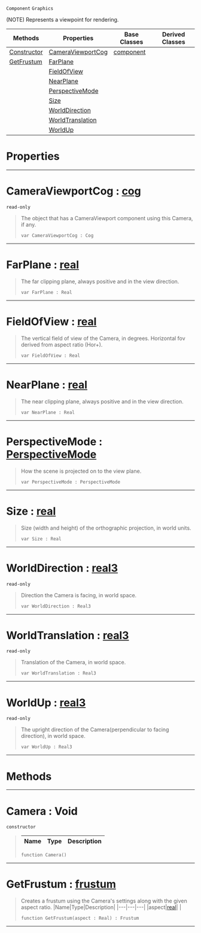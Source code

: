  `Component` `Graphics`



(NOTE) Represents a viewpoint for rendering.

|Methods|Properties|Base Classes|Derived Classes|
|---|---|---|---|
|[ Constructor](https://github.com/zeroengineteam/ZeroDocs/code_reference/class_reference/camera.markdown#camera-void)|[ CameraViewportCog](https://github.com/zeroengineteam/ZeroDocs/code_reference/class_reference/camera.markdown#cameraviewportcog-zero-e)|[component](https://github.com/zeroengineteam/ZeroDocs/code_reference/class_reference/component.markdown)| |
|[ GetFrustum](https://github.com/zeroengineteam/ZeroDocs/code_reference/class_reference/camera.markdown#getfrustum-zero-engine-d)|[ FarPlane](https://github.com/zeroengineteam/ZeroDocs/code_reference/class_reference/camera.markdown#farplane-zero-engine-doc)| | |
| |[ FieldOfView](https://github.com/zeroengineteam/ZeroDocs/code_reference/class_reference/camera.markdown#fieldofview-zero-engine)| | |
| |[ NearPlane](https://github.com/zeroengineteam/ZeroDocs/code_reference/class_reference/camera.markdown#nearplane-zero-engine-do)| | |
| |[ PerspectiveMode](https://github.com/zeroengineteam/ZeroDocs/code_reference/class_reference/camera.markdown#perspectivemode-zero-eng)| | |
| |[ Size](https://github.com/zeroengineteam/ZeroDocs/code_reference/class_reference/camera.markdown#size-zero-engine-documen)| | |
| |[ WorldDirection](https://github.com/zeroengineteam/ZeroDocs/code_reference/class_reference/camera.markdown#worlddirection-zero-engi)| | |
| |[ WorldTranslation](https://github.com/zeroengineteam/ZeroDocs/code_reference/class_reference/camera.markdown#worldtranslation-zero-en)| | |
| |[ WorldUp](https://github.com/zeroengineteam/ZeroDocs/code_reference/class_reference/camera.markdown#worldup-zero-engine-docu)| | |


 #  Properties


---  
 #  CameraViewportCog : [cog](https://github.com/zeroengineteam/ZeroDocs/code_reference/class_reference/cog.markdown)

 `read-only`

> The object that has a CameraViewport component using this Camera, if any.
> ``` lang=cpp, name=Zilch
> var CameraViewportCog : Cog


---  
 #  FarPlane : [real](https://github.com/zeroengineteam/ZeroDocs/code_reference/zilch_base_types/real.markdown)

> The far clipping plane, always positive and in the view direction.
> ``` lang=cpp, name=Zilch
> var FarPlane : Real


---  
 #  FieldOfView : [real](https://github.com/zeroengineteam/ZeroDocs/code_reference/zilch_base_types/real.markdown)

> The vertical field of view of the Camera, in degrees. Horizontal fov derived from aspect ratio (Hor+).
> ``` lang=cpp, name=Zilch
> var FieldOfView : Real


---  
 #  NearPlane : [real](https://github.com/zeroengineteam/ZeroDocs/code_reference/zilch_base_types/real.markdown)

> The near clipping plane, always positive and in the view direction.
> ``` lang=cpp, name=Zilch
> var NearPlane : Real


---  
 #  PerspectiveMode : [PerspectiveMode](https://github.com/zeroengineteam/ZeroDocs/code_reference/enum_reference.markdown#perspectivemode)

> How the scene is projected on to the view plane.
> ``` lang=cpp, name=Zilch
> var PerspectiveMode : PerspectiveMode


---  
 #  Size : [real](https://github.com/zeroengineteam/ZeroDocs/code_reference/zilch_base_types/real.markdown)

> Size (width and height) of the orthographic projection, in world units.
> ``` lang=cpp, name=Zilch
> var Size : Real


---  
 #  WorldDirection : [real3](https://github.com/zeroengineteam/ZeroDocs/code_reference/zilch_base_types/real3.markdown)

 `read-only`

> Direction the Camera is facing, in world space.
> ``` lang=cpp, name=Zilch
> var WorldDirection : Real3


---  
 #  WorldTranslation : [real3](https://github.com/zeroengineteam/ZeroDocs/code_reference/zilch_base_types/real3.markdown)

 `read-only`

> Translation of the Camera, in world space.
> ``` lang=cpp, name=Zilch
> var WorldTranslation : Real3


---  
 #  WorldUp : [real3](https://github.com/zeroengineteam/ZeroDocs/code_reference/zilch_base_types/real3.markdown)

 `read-only`

> The upright direction of the Camera(perpendicular to facing direction), in world space.
> ``` lang=cpp, name=Zilch
> var WorldUp : Real3


---  
 #  Methods


---  
 #  Camera : Void

 `constructor`

> 
> |Name|Type|Description|
> |---|---|---|
> ``` lang=cpp, name=Zilch
> function Camera()
> ``` 


---  
 #  GetFrustum : [frustum](https://github.com/zeroengineteam/ZeroDocs/code_reference/class_reference/frustum.markdown)

> Creates a frustum using the Camera's settings along with the given aspect ratio.
> |Name|Type|Description|
> |---|---|---|
> |aspect|[real](https://github.com/zeroengineteam/ZeroDocs/code_reference/zilch_base_types/real.markdown)| |
> ``` lang=cpp, name=Zilch
> function GetFrustum(aspect : Real) : Frustum
> ``` 


---  
 

 